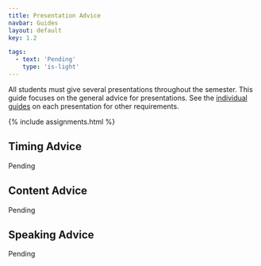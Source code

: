 ```yaml
---
title: Presentation Advice
navbar: Guides
layout: default
key: 1.2

tags:
  - text: 'Pending'
    type: 'is-light'
---
```


All students must give several presentations throughout the semester. This guide focuses on the general advice for presentations. See the [individual guides](./) on each presentation for other requirements.

{% include assignments.html %}

## Timing Advice

Pending

## Content Advice

Pending

## Speaking Advice

Pending
